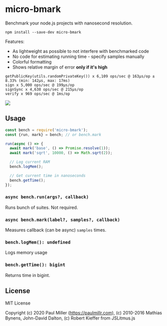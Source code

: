 # micro-bmark

Benchmark your node.js projects with nanosecond resolution.

    npm install --save-dev micro-bmark

Features:

- As lightweight as possible to not interfere with benchmarked code
- No code for estimating running time - specify samples manually
- Colorful formatting
- Shows relative margin of error **only if it's high**

```
getPublicKey(utils.randomPrivateKey()) x 6,109 ops/sec @ 163μs/op ± 8.33% (min: 142μs, max: 17ms)
sign x 5,000 ops/sec @ 199μs/op
signSync x 4,638 ops/sec @ 215μs/op
verify x 969 ops/sec @ 1ms/op
```

![](https://user-images.githubusercontent.com/574696/184465244-b5784438-6af8-4a3d-abaa-03a0057768e6.png)

## Usage

```js
const bench = require('micro-bmark');
const {run, mark} = bench; // or bench.mark

run(async () => {
  await mark('base', () => Promise.resolve(1));
  await mark('sqrt', 10000, () => Math.sqrt(2));

  // Log current RAM
  bench.logMem();

  // Get current time in nanoseconds
  bench.getTime();
});
```

### `async bench.run(args?, callback)`

Runs bunch of suites. Not required.

### `async bench.mark(label?, samples?, callback)`

Measures callback (can be async) `samples` times.

### `bench.logMem(): undefined`

Logs memory usage

### `bench.getTime(): bigint`

Returns time in bigint.

## License

MIT License

Copyright (c) 2020 Paul Miller (https://paulmillr.com), (c) 2010-2016 Mathias Bynens, John-David Dalton, (c) Robert Kieffer from JSLitmus.js
